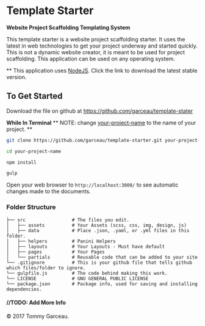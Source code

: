 # Template Starter

<b>Website Project Scaffolding Templating System</b>

This template starter is a website project scaffolding starter. It uses the latest in web technologies to get your project underway and started quickly. This is not a dynamic website creator, it is meant to be used for project scaffolding. This application can be used on any operating system.

** This application uses [NodeJS](http://nodejs.org). Click the link to download the latest stable version. 

## To Get Started
Download the file on github at https://github.com/garceau/template-stater 

<b>While In Terminal</b> **  NOTE: change <u>your-project-name</u> to the name of your project. **
```bash
git clone https://github.com/garceau/template-starter.git your-project-name

cd your-project-name

npm install

gulp
```
Open your web browser to <code>http://localhost:3000/</code> to see automatic changes made to the documents.

### Folder Structure
>
> 

    ├── src                 # The files you edit.
    │   ├── assets          # Your Assets (scss, css, img, design, js)
    │   ├── data            # Place .json, .yaml, or .yml files in this folder.
    │   ├── helpers         # Panini Helpers
    │   ├── layouts         # Your Layouts - Must have default
    │   ├── pages           # Your Pages
    │   └── partials        # Reusable code that can be added to your site
    └── .gitignore          # This is your github file that tells github which files/folder to ignore.
    └── gulpfile.js         # The code behind making this work.
    └── LICENSE             # GNU GENERAL PUBLIC LICENSE
    └── package.json        # Package info, used for saving and installing dependencies.

#### //TODO: Add More Info




&copy;  2017 Tommy Garceau.

